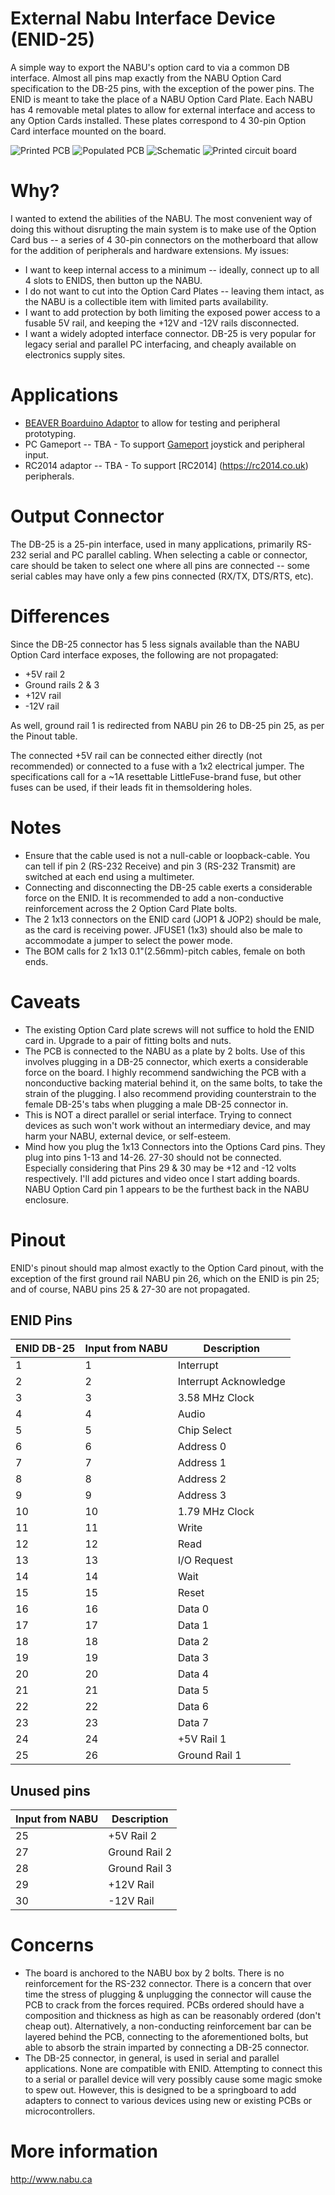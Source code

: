 # External Nabu Interface Device (ENID-25)

A simple way to export the NABU's option card to via a common DB interface. Almost all pins map exactly from the NABU Option Card specification to the DB-25 pins, with the exception of the power pins.
The ENID is meant to take the place of a NABU Option Card Plate. Each NABU has 4 removable metal plates to allow for external interface and access to any  Option Cards installed. These plates correspond to 4 30-pin Option Card interface mounted on the board.

![Printed PCB](/TopBoard.png) ![Populated PCB](/Top.png)
![Schematic](/Schematic.png) ![Printed circuit board](/PCB.png)

# Why?
I wanted to extend the abilities of the NABU. The most convenient way of doing this without disrupting the main system is to make use of the Option Card bus -- a series of 4 30-pin connectors on the motherboard that allow for the addition of peripherals and hardware extensions. My issues:
  - I want to keep internal access to a minimum -- ideally, connect up to all 4 slots to ENIDS, then button up the NABU.
  - I do not want to cut into the Option Card Plates -- leaving them intact, as the NABU is a collectible item with limited parts availability.
  - I want to add protection by both limiting the exposed power access to a fusable 5V rail, and keeping the +12V and -12V rails disconnected.
  - I want a widely adopted interface connector. DB-25 is very popular for legacy serial and parallel PC interfacing, and cheaply available on electronics supply sites.

# Applications
- [BEAVER Boarduino Adaptor](https://github.com/mackiea/BasicEnidArduinoValidationExchangeRrrr) to allow for testing and peripheral prototyping.
- PC Gameport -- TBA - To support [Gameport](https://en.wikipedia.org/wiki/Game_port) joystick and peripheral input.
- RC2014 adaptor -- TBA - To support [RC2014] (https://rc2014.co.uk) peripherals.

# Output Connector
The DB-25 is a 25-pin interface, used in many applications, primarily RS-232 serial and PC parallel cabling. When selecting a cable or connector, care should be taken to select one where all pins are connected -- some serial cables may have only a few pins connected (RX/TX, DTS/RTS, etc).

# Differences
Since the DB-25 connector has 5 less signals available than the NABU Option Card interface exposes, the following are not propagated:
- +5V rail 2
- Ground rails 2 & 3
- +12V rail
- -12V rail

As well, ground rail 1 is redirected from NABU pin 26 to DB-25 pin 25, as per the Pinout table.

The connected +5V rail can be connected either directly (not recommended) or connected to a fuse with a 1x2 electrical jumper. The specifications call for a ~1A resettable LittleFuse-brand fuse, but other fuses can be used, if their leads fit in themsoldering holes.

# Notes
- Ensure that the cable used is not a null-cable or loopback-cable. You can tell if pin 2 (RS-232 Receive) and pin 3 (RS-232 Transmit) are switched at each end using a multimeter.
- Connecting and disconnecting the DB-25 cable exerts a considerable force on the ENID. It is recommended to add a non-conductive reinforcement across the 2 Option Card Plate bolts.
- The 2 1x13 connectors on the ENID card (JOP1 & JOP2) should be male, as the card is receiving power. JFUSE1 (1x3) should also be male to accommodate a jumper to select the power mode.
- The BOM calls for 2 1x13 0.1"(2.56mm)-pitch cables, female on both ends.

# Caveats
- The existing Option Card plate screws will not suffice to hold the ENID card in. Upgrade to a pair of fitting bolts and nuts.
- The PCB is connected to the NABU as a plate by 2 bolts. Use of this involves plugging in a DB-25 connector, which exerts a considerable force on the board. I highly recommend sandwiching the PCB with a nonconductive backing material behind it, on the same bolts, to take the strain of the plugging. I also recommend providing counterstrain to the female DB-25's tabs when plugging a male DB-25 connector in.
- This is NOT a direct parallel or serial interface. Trying to connect devices as such won't work without an intermediary device, and may harm your NABU, external device, or self-esteem.
- Mind how you plug the 1x13 Connectors into the Options Card pins. They plug into pins 1-13 and 14-26. 27-30 should not be connected. Especially considering that Pins 29 & 30 may be +12 and -12 volts respectively. I'll add pictures and video once I start adding boards. NABU Option Card pin 1 appears to be the furthest back in the NABU enclosure.

# Pinout
ENID's pinout should map almost exactly to the Option Card pinout, with the exception of the first ground rail NABU pin 26, which on the ENID is pin 25; and of course, NABU pins 25 & 27-30 are not propagated.

## ENID Pins
| ENID DB-25 | Input from NABU | Description |
| ---------- | --------------- | ----------- |
| 1 | 1 | Interrupt |
| 2 | 2 | Interrupt Acknowledge |
| 3 | 3 | 3.58 MHz Clock |
| 4 | 4 | Audio |
| 5 | 5 | Chip Select |
| 6 | 6 | Address 0 |
| 7 | 7 | Address 1 |
| 8 | 8 | Address 2 |
| 9 | 9 | Address 3 |
| 10 | 10 | 1.79 MHz Clock |
| 11 | 11 | Write |
| 12 | 12 | Read |
| 13 | 13 | I/O Request |
| 14 | 14 | Wait |
| 15 | 15 | Reset |
| 16 | 16 | Data 0 |
| 17 | 17 | Data 1 |
| 18 | 18 | Data 2 |
| 19 | 19 | Data 3 |
| 20 | 20 | Data 4 |
| 21 | 21 | Data 5 |
| 22 | 22 | Data 6 |
| 23 | 23 | Data 7 |
| 24 | 24 | +5V Rail 1 |
| 25 | 26 | Ground Rail 1 |

## Unused pins
| Input from NABU | Description |
| --------------- | ----------- |
| 25 | +5V Rail 2 |
| 27 | Ground Rail 2 |
| 28 | Ground Rail 3 |
| 29 | +12V Rail |
| 30 | -12V Rail |

# Concerns
- The board is anchored to the NABU box by 2 bolts. There is no reinforcement for the RS-232 connector. There is a concern that over time the stress of plugging & unplugging the connector will cause the PCB to crack from the forces required. PCBs ordered should have a composition and thickness as high as can be reasonably ordered (don't cheap out). Alternatively, a non-conducting reinforcement bar can be layered behind the PCB, connecting to the aforementioned bolts, but able to absorb the strain imparted by connecting a DB-25 connector.
- The DB-25 connector, in general, is used in serial and parallel applications. None are compatible with ENID. Attempting to connect this to a serial or parallel device will very possibly cause some magic smoke to spew out. However, this is designed to be a springboard to add adapters to connect to various devices using new or existing PCBs or microcontrollers. 

# More information
http://www.nabu.ca
